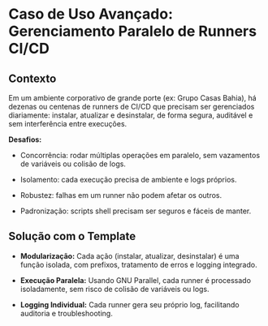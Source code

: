 # Caso de Uso Avançado: Gerenciamento Paralelo de Runners CI/CD

## Contexto

Em um ambiente corporativo de grande porte (ex: Grupo Casas Bahia), há dezenas ou centenas de runners de CI/CD que precisam ser gerenciados diariamente: instalar, atualizar e desinstalar, de forma segura, auditável e sem interferência entre execuções.

**Desafios:**

- Concorrência: rodar múltiplas operações em paralelo, sem vazamentos de variáveis ou colisão de logs.

- Isolamento: cada execução precisa de ambiente e logs próprios.

- Robustez: falhas em um runner não podem afetar os outros.

- Padronização: scripts shell precisam ser seguros e fáceis de manter.

## Solução com o Template

- **Modularização:** Cada ação (instalar, atualizar, desinstalar) é uma função isolada, com prefixos, tratamento de erros e logging integrado.

- **Execução Paralela:** Usando GNU Parallel, cada runner é processado isoladamente, sem risco de colisão de variáveis ou logs.

- **Logging Individual:** Cada runner gera seu próprio log, facilitando auditoria e troubleshooting.